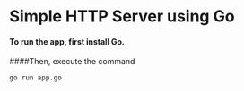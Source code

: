 # Simple HTTP Server using Go

#### To run the app, first install Go.
####Then, execute the command 
```
go run app.go
```
